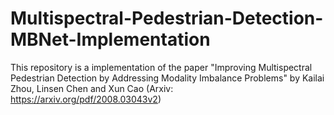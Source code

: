 # Multispectral-Pedestrian-Detection-MBNet-Implementation
This repository is a implementation of the paper "Improving Multispectral Pedestrian Detection by Addressing Modality Imbalance Problems" by Kailai Zhou, Linsen Chen and Xun Cao (Arxiv: https://arxiv.org/pdf/2008.03043v2)
